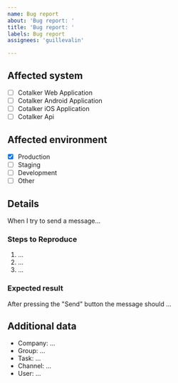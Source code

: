 ```yaml
---
name: Bug report
about: 'Bug report: '
title: 'Bug report: '
labels: Bug report
assignees: 'guillevalin'

---
```


<!-- Thank you for using Cotalker!

     If you are looking for support, please check out our documentation
     or consider asking a question on Githhub Discussions:
     
      * Documentation https://doc.cotalker.com/
      * Discussions: https://github.com/Cotalker/documentation/discussions

     If you have found a bug or if our documentation doesn't have an answer
     to what you're looking for, then fill out the template below. Please read
     our guide to filing a bug first: https://flutter.dev/docs/resources/bug-reports
-->

## Affected system
<!-- Please let us know which of our systems is affecting your Cotalker experience -->
- [ ] Cotalker Web Application
- [ ] Cotalker Android Application
- [ ] Cotalker iOS Application
- [ ] Cotalker Api

## Affected environment
<!-- Only change this answer if you have access to a special Cotalker environment such as Staging or Development, please indicate which environment it corresponds to. -->
- [X] Production
- [ ] Staging
- [ ] Development
- [ ] Other

## Details
<!-- Further details about the bug. -->
When I try to send a message...

### Steps to Reproduce
<!-- Please tell us exactly how to reproduce the problem you are running into. -->
1. ...
2. ...
3. ...

### Expected result
<!-- Please explain to us what the expected result is after performing the steps described in the previous point. -->
After pressing the "Send" button the message should ...

## Additional data
<!-- Please, provide us with any additional information that you think may help our team to identify and correct the issue you are reporting. -->
- Company: ...<!-- id:... domain:... -->
- Group: ...<!-- id:... code:... -->
- Task: ...<!-- id:... code:... -->
- Channel: ...<!-- id:... code:... -->
- User: ...<!-- id:... email:... -->
